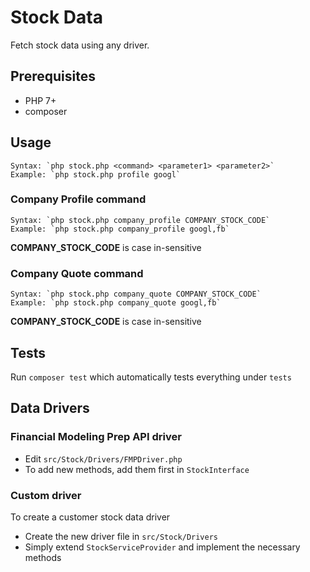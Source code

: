 # Stock Data

Fetch stock data using any driver.

## Prerequisites
 - PHP 7+
 - composer

## Usage

    Syntax: `php stock.php <command> <parameter1> <parameter2>` 
    Example: `php stock.php profile googl`

### Company Profile command

    Syntax: `php stock.php company_profile COMPANY_STOCK_CODE`
    Example: `php stock.php company_profile googl,fb`

**COMPANY_STOCK_CODE** is case in-sensitive

### Company Quote command

    Syntax: `php stock.php company_quote COMPANY_STOCK_CODE`
    Example: `php stock.php company_quote googl,fb`

**COMPANY_STOCK_CODE** is case in-sensitive 

## Tests

Run `composer test` which automatically tests everything under `tests`

## Data Drivers
### Financial Modeling Prep API driver
- Edit `src/Stock/Drivers/FMPDriver.php`
- To add new methods, add them first in `StockInterface`

### Custom driver

To create a customer stock data driver
- Create the new driver file in `src/Stock/Drivers`
- Simply extend `StockServiceProvider` and implement the necessary methods
  